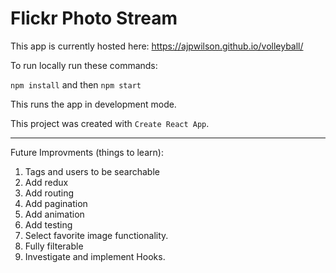 # Flickr Photo Stream

This app is currently hosted here: https://ajpwilson.github.io/volleyball/

To run locally run these commands:

`npm install` and then `npm start`

This runs the app in development mode.


This project was created with `Create React App`.

---
Future Improvments (things to learn):

1) Tags and users to be searchable
2) Add redux
3) Add routing
4) Add pagination
5) Add animation
6) Add testing
7) Select favorite image functionality.
8) Fully filterable
9) Investigate and implement Hooks.
